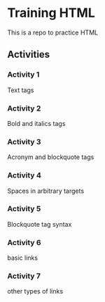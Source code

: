 # Training HTML

This is a repo to practice HTML

## Activities

### Activity 1

Text tags

### Activity 2

Bold and italics tags

### Activity 3

Acronym and blockquote tags

### Activity 4

Spaces in arbitrary targets

### Activity 5

Blockquote tag syntax

### Activity 6

basic links

### Activity 7

other types of links